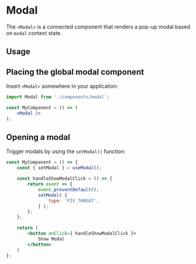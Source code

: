 # Modal

The `<Modal>` is a connected component that renders a pop-up modal based on `modal` context state.

## Usage

## Placing the global modal component

Insert `<Modal>` somewhere in your application:

```jsx
import Modal from './components/modal';

const MyComponent = () => (
    <Modal />
);
```

## Opening a modal

Trigger modals by using the `setModal()` function:

```jsx
const MyComponent = () => {
    const { setModal } = useModal();

    const handleShowModalClick = () => {
		return event => {
			event.preventDefault();
			setModal( {
				type: 'FIX_THREAT',
			} );
		};
	};

    return (
        <button onClick={ handleShowModalClick }>
            Show Modal
        </button>
    )
};
```
